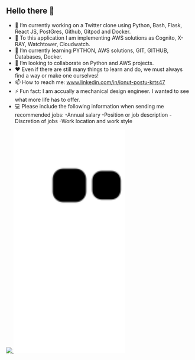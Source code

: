 ## Hello there 👋

- 🔭 I’m currently working on a Twitter clone using Python, Bash, Flask, React JS, PostGres, Github, Gitpod and Docker.
- 💬 To this application I am implementing AWS solutions as Cognito, X-RAY, Watchtower, Cloudwatch.
- 🌱 I’m currently learning PYTHON, AWS solutions, GIT, GITHUB, Databases, Docker.
- 👯 I’m looking to collaborate on Python and AWS projects.
- ❤️ Even if there are still many things to learn and do, we must always find a way or make one ourselves!
- 📫 How to reach me: www.linkedin.com/in/ionut-postu-krts47
- ⚡ Fun fact: I am accually a mechanical design engineer. I wanted to see what more life has to offer.
- 💻 Please include the following information when sending me recommended jobs:
  -Annual salary
  -Position or job description
  -Discretion of jobs
  -Work location and work style

<a href="#">
<image width='38%' src="https://github-readme-stats.vercel.app/api?username=W47-KRTS&show_icons=true&include_all_commits=false&hide_border=true&hide=contribs&theme=vue" />
</a>
<a href="#">
<picture width='60%'>
  <source media="(prefers-color-scheme: dark)" srcset="https://raw.githubusercontent.com/W47-KRTS/W47-KRTS/output/github-contribution-grid-snake-dark.svg">
  <source media="(prefers-color-scheme: light)" srcset="https://raw.githubusercontent.com/hotoo/hotoo/output/github-contribution-grid-snake.svg">
  <img width='60%' alt="github contribution grid snake animation" src="https://raw.githubusercontent.com/hotoo/hotoo/output/github-contribution-grid-snake.svg">
</picture>
</a>

  
<p/><p/>

